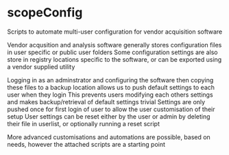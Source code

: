 # scopeConfig
Scripts to automate multi-user configuration for vendor acquisition software

Vendor acqusition and analysis software generally stores configuration files in user specific or public user folders
Some configuration settings are also store in registry locations specific to the software, or can be exported using a vendor supplied utility

Logging in as an adminstrator and configuring the software then copying these files to a backup location allows us to push default settings to each user when they login
This prevents users modifying each others settings and makes backup/retrieval of default settings trivial
Settings are only pushed once for first login of user to allow the user customisation of their setup
User settings can be reset either by the user or admin by deleting their file in userlist, or optionally running a reset script

More advanced customisations and automations are possible, based on needs, however the attached scripts are a starting point

